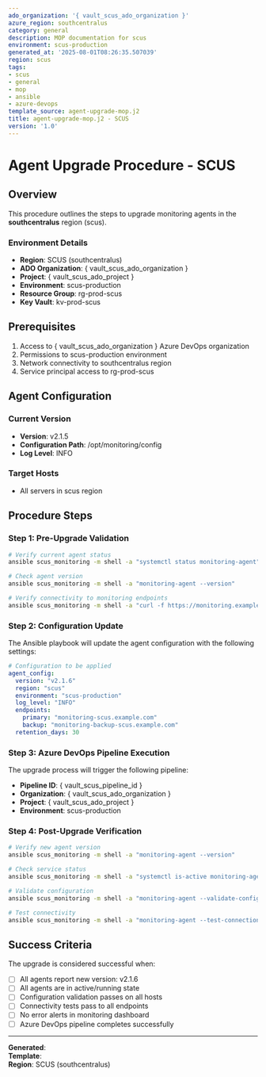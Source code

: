 ```yaml
---
ado_organization: '{ vault_scus_ado_organization }'
azure_region: southcentralus
category: general
description: MOP documentation for scus
environment: scus-production
generated_at: '2025-08-01T08:26:35.507039'
region: scus
tags:
- scus
- general
- mop
- ansible
- azure-devops
template_source: agent-upgrade-mop.j2
title: agent-upgrade-mop.j2 - SCUS
version: '1.0'
---
```


# Agent Upgrade Procedure - SCUS

## Overview

This procedure outlines the steps to upgrade monitoring agents in the **southcentralus** region (scus).

### Environment Details

- **Region**: SCUS (southcentralus)
- **ADO Organization**: { vault_scus_ado_organization }
- **Project**: { vault_scus_ado_project }
- **Environment**: scus-production
- **Resource Group**: rg-prod-scus
- **Key Vault**: kv-prod-scus

## Prerequisites

1. Access to { vault_scus_ado_organization } Azure DevOps organization
2. Permissions to scus-production environment
3. Network connectivity to southcentralus region
4. Service principal access to rg-prod-scus

## Agent Configuration

### Current Version
- **Version**: v2.1.5
- **Configuration Path**: /opt/monitoring/config
- **Log Level**: INFO

### Target Hosts
- All servers in scus region

## Procedure Steps

### Step 1: Pre-Upgrade Validation

```bash
# Verify current agent status
ansible scus_monitoring -m shell -a "systemctl status monitoring-agent"

# Check agent version
ansible scus_monitoring -m shell -a "monitoring-agent --version"

# Verify connectivity to monitoring endpoints
ansible scus_monitoring -m shell -a "curl -f https://monitoring.example.com/health"
```

### Step 2: Configuration Update

The Ansible playbook will update the agent configuration with the following settings:

```yaml
# Configuration to be applied
agent_config:
  version: "v2.1.6"
  region: "scus"
  environment: "scus-production"
  log_level: "INFO"
  endpoints:
    primary: "monitoring-scus.example.com"
    backup: "monitoring-backup-scus.example.com"
  retention_days: 30
```

### Step 3: Azure DevOps Pipeline Execution

The upgrade process will trigger the following pipeline:

- **Pipeline ID**: { vault_scus_pipeline_id }
- **Organization**: { vault_scus_ado_organization }
- **Project**: { vault_scus_ado_project }
- **Environment**: scus-production

### Step 4: Post-Upgrade Verification

```bash
# Verify new agent version
ansible scus_monitoring -m shell -a "monitoring-agent --version"

# Check service status
ansible scus_monitoring -m shell -a "systemctl is-active monitoring-agent"

# Validate configuration
ansible scus_monitoring -m shell -a "monitoring-agent --validate-config"

# Test connectivity
ansible scus_monitoring -m shell -a "monitoring-agent --test-connection"
```

## Success Criteria

The upgrade is considered successful when:

- [ ] All agents report new version: v2.1.6
- [ ] All agents are in active/running state
- [ ] Configuration validation passes on all hosts
- [ ] Connectivity tests pass to all endpoints
- [ ] No error alerts in monitoring dashboard
- [ ] Azure DevOps pipeline completes successfully

---

**Generated**:   
**Template**:   
**Region**: SCUS (southcentralus)